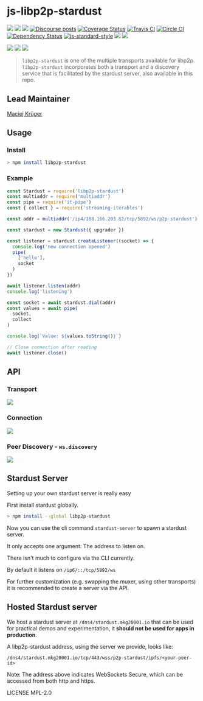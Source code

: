 # js-libp2p-stardust

[![](https://img.shields.io/badge/made%20by-Protocol%20Labs-blue.svg?style=flat-square)](http://ipn.io)
[![](https://img.shields.io/badge/project-IPFS-blue.svg?style=flat-square)](http://ipfs.io/)
[![](https://img.shields.io/badge/freenode-%23ipfs-blue.svg?style=flat-square)](http://webchat.freenode.net/?channels=%23ipfs)
[![Discourse posts](https://img.shields.io/discourse/https/discuss.libp2p.io/posts.svg)](https://discuss.libp2p.io)
[![Coverage Status](https://coveralls.io/repos/github/libp2p/js-libp2p-websockets/badge.svg?branch=master)](https://coveralls.io/github/libp2p/js-libp2p-websockets?branch=master)
[![Travis CI](https://travis-ci.org/libp2p/js-libp2p-stardust.svg?branch=master)](https://travis-ci.org/libp2p/js-libp2p-stardust)
[![Circle CI](https://circleci.com/gh/libp2p/js-libp2p-stardust.svg?style=svg)](https://circleci.com/gh/libp2p/js-libp2p-stardust)
[![Dependency Status](https://david-dm.org/libp2p/js-libp2p-stardust.svg?style=flat-square)](https://david-dm.org/libp2p/js-libp2p-stardust)
[![js-standard-style](https://img.shields.io/badge/code%20style-standard-brightgreen.svg?style=flat-square)](https://github.com/feross/standard)
![](https://img.shields.io/badge/npm-%3E%3D3.0.0-orange.svg?style=flat-square)
![](https://img.shields.io/badge/Node.js-%3E%3D4.0.0-orange.svg?style=flat-square)

[![](https://raw.githubusercontent.com/libp2p/interface-transport/master/img/badge.png)](https://github.com/libp2p/interface-transport)
[![](https://raw.githubusercontent.com/libp2p/interface-connection/master/img/badge.png)](https://github.com/libp2p/interface-connection)
[![](https://github.com/libp2p/interface-peer-discovery/raw/master/img/badge.png)](https://github.com/libp2p/interface-peer-discovery)

> `libp2p-stardust` is one of the multiple transports available for libp2p. `libp2p-stardust` incorporates both a transport and a discovery service that is facilitated by the stardust server, also available in this repo.

## Lead Maintainer

[Maciej Krüger](https://github.com/mkg20001)

## Usage

### Install

```bash
> npm install libp2p-stardust
```

### Example

```js
const Stardust = require('libp2p-stardust')
const multiaddr = require('multiaddr')
const pipe = require('it-pipe')
const { collect } = require('streaming-iterables')

const addr = multiaddr('/ip4/188.166.203.82/tcp/5892/ws/p2p-stardust')

const stardust = new Stardust({ upgrader })

const listener = stardust.createListener((socket) => {
  console.log('new connection opened')
  pipe(
    ['hello'],
    socket
  )
})

await listener.listen(addr)
console.log('listening')

const socket = await stardust.dial(addr)
const values = await pipe(
  socket,
  collect
)

console.log(`Value: ${values.toString()}`)

// Close connection after reading
await listener.close()
```

## API

### Transport

[![](https://raw.githubusercontent.com/libp2p/interface-transport/master/img/badge.png)](https://github.com/libp2p/interface-transport)

### Connection

[![](https://raw.githubusercontent.com/libp2p/interface-connection/master/img/badge.png)](https://github.com/libp2p/interface-connection)

### Peer Discovery - `ws.discovery`

[![](https://github.com/libp2p/interface-peer-discovery/raw/master/img/badge.png)](https://github.com/libp2p/interface-peer-discovery)

## Stardust Server

Setting up your own stardust server is really easy

First install stardust globally.

```bash
> npm install --global libp2p-stardust
```

Now you can use the cli command `stardust-server` to spawn a stardust server.

It only accepts one argument: The address to listen on.

There isn't much to configure via the CLI currently.

By default it listens on `/ip6/::/tcp/5892/ws`

For further customization (e.g. swapping the muxer, using other transports) it is recommended to create a server via the API.

## Hosted Stardust server

We host a stardust server at `/dns4/stardust.mkg20001.io` that can be used for practical demos and experimentation, it **should not be used for apps in production**.

A libp2p-stardust address, using the server we provide, looks like:

`/dns4/stardust.mkg20001.io/tcp/443/wss/p2p-stardust/ipfs/<your-peer-id>`

Note: The address above indicates WebSockets Secure, which can be accessed from both http and https.

LICENSE MPL-2.0
